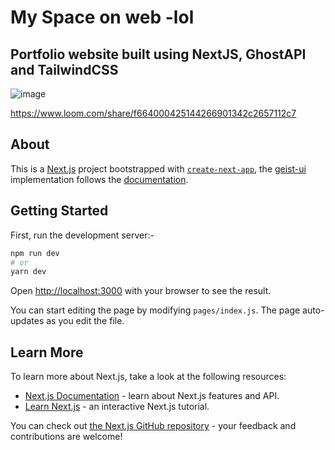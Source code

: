 # My Space on web -lol

## Portfolio website built using NextJS, GhostAPI and TailwindCSS

![image](https://user-images.githubusercontent.com/30016242/126783777-3600ac9d-db93-483f-8b7b-dff6ba373769.png)


https://www.loom.com/share/f664000425144266901342c2657112c7

## About

This is a [Next.js](https://nextjs.org/) project bootstrapped with [`create-next-app`](https://github.com/zeit/next.js/tree/canary/packages/create-next-app), the [geist-ui](https://react.geist-ui.dev/en-us/guide/introduction) implementation follows the [documentation](https://react.geist-ui.dev/en-us/guide/installation).

## Getting Started

First, run the development server:-

```bash
npm run dev
# or
yarn dev
```

Open [http://localhost:3000](http://localhost:3000) with your browser to see the result.

You can start editing the page by modifying `pages/index.js`. The page auto-updates as you edit the file.

## Learn More

To learn more about Next.js, take a look at the following resources:

- [Next.js Documentation](https://nextjs.org/docs) - learn about Next.js features and API.
- [Learn Next.js](https://nextjs.org/learn) - an interactive Next.js tutorial.

You can check out [the Next.js GitHub repository](https://github.com/zeit/next.js/) - your feedback and contributions are welcome!
